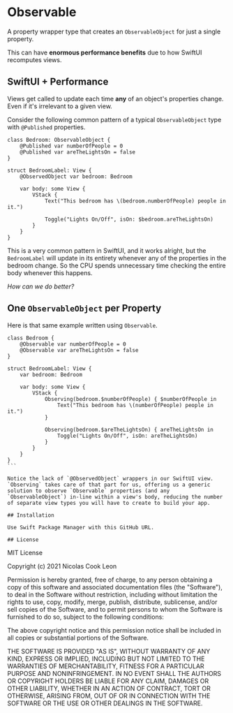 # Observable

A property wrapper type that creates an `ObservableObject` for just a single property.

This can have **enormous performance benefits** due to how SwiftUI recomputes views.

## SwiftUI + Performance

Views get called to update each time **any** of an object's properties change. Even if it's irrelevant to a given view.

Consider the following common pattern of a typical `ObservableObject` type with `@Published` properties.

````
class Bedroom: ObservableObject {
	@Published var numberOfPeople = 0
	@Published var areTheLightsOn = false
}

struct BedroomLabel: View {
	@ObservedObject var bedroom: Bedroom
	
	var body: some View {
		VStack {
			Text("This bedroom has \(bedroom.numberOfPeople) people in it.")
			
			Toggle("Lights On/Off", isOn: $bedroom.areTheLightsOn)
		}
	}
}
````

This is a very common pattern in SwiftUI, and it works alright, but the `BedroomLabel` will update in its entirety whenever any of the properties in the bedroom change. So the CPU spends unnecessary time checking the entire body whenever this happens.

*How can we do better?*

## One `ObservableObject` per Property

Here is that same example written using `Observable`.

````
class Bedroom {
	@Observable var numberOfPeople = 0
	@Observable var areTheLightsOn = false
}

struct BedroomLabel: View {
	var bedroom: Bedroom
	
	var body: some View {
		VStack {
			Observing(bedroom.$numberOfPeople) { $numberOfPeople in
				Text("This bedroom has \(numberOfPeople) people in it.")
			}
			
			Observing(bedroom.$areTheLightsOn) { areTheLightsOn in
				Toggle("Lights On/Off", isOn: areTheLightsOn)
			}
		}
	}
}
```

Notice the lack of `@ObservedObject` wrappers in our SwiftUI view. `Observing` takes care of that part for us, offering us a generic solution to observe `Observable` properties (and any `ObservableObject`) in-line within a view's body, reducing the number of separate view types you will have to create to build your app.

## Installation

Use Swift Package Manager with this GitHub URL.

## License

````
MIT License

Copyright (c) 2021 Nicolas Cook Leon

Permission is hereby granted, free of charge, to any person obtaining a copy
of this software and associated documentation files (the "Software"), to deal
in the Software without restriction, including without limitation the rights
to use, copy, modify, merge, publish, distribute, sublicense, and/or sell
copies of the Software, and to permit persons to whom the Software is
furnished to do so, subject to the following conditions:

The above copyright notice and this permission notice shall be included in all
copies or substantial portions of the Software.

THE SOFTWARE IS PROVIDED "AS IS", WITHOUT WARRANTY OF ANY KIND, EXPRESS OR
IMPLIED, INCLUDING BUT NOT LIMITED TO THE WARRANTIES OF MERCHANTABILITY,
FITNESS FOR A PARTICULAR PURPOSE AND NONINFRINGEMENT. IN NO EVENT SHALL THE
AUTHORS OR COPYRIGHT HOLDERS BE LIABLE FOR ANY CLAIM, DAMAGES OR OTHER
LIABILITY, WHETHER IN AN ACTION OF CONTRACT, TORT OR OTHERWISE, ARISING FROM,
OUT OF OR IN CONNECTION WITH THE SOFTWARE OR THE USE OR OTHER DEALINGS IN THE
SOFTWARE.
````
